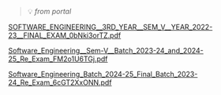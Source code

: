 
> 💡 _from portal_


[SOFTWARE_ENGINEERING__3RD_YEAR__SEM_V__YEAR_2022-23__FINAL_EXAM_0bNki3orTZ.pdf](https://prod-files-secure.s3.us-west-2.amazonaws.com/cb8bfd8d-d68b-81fa-ac15-000328a0aab4/a21cbcbb-0109-4a77-8c96-bce2e83730a1/SOFTWARE_ENGINEERING__3RD_YEAR__SEM_V__YEAR_2022-23__FINAL_EXAM_0bNki3orTZ.pdf?X-Amz-Algorithm=AWS4-HMAC-SHA256&X-Amz-Content-Sha256=UNSIGNED-PAYLOAD&X-Amz-Credential=ASIAZI2LB4665D7MAV26%2F20250815%2Fus-west-2%2Fs3%2Faws4_request&X-Amz-Date=20250815T064757Z&X-Amz-Expires=3600&X-Amz-Security-Token=IQoJb3JpZ2luX2VjEA8aCXVzLXdlc3QtMiJIMEYCIQDs68epGuVe90SVtK1Cxb2ni5SnsgrXzjT%2BR3yyvmdlJwIhAKprgrxCjX1bNSMQ3PJsjJOBYt2HfyKlW%2FIYqx69NoMkKv8DCFcQABoMNjM3NDIzMTgzODA1IgzyAkN2o1ZBsMaRk98q3AP2n%2BRWi1lsPtgcKn2%2BhIJpcrr4Q%2BZcUN%2FSmj6a0U2M00qqMkzxBc%2BZXTXI5IK1iTIz5WAfPOqdvkmi0Aze79R%2BKJtB4%2FSb0D1wxLgpfstHK%2F68QoFwjQTDqyEHwZo17ZX3ZdJA38U5Q%2BiaJArXMDPFM52RWteVacS80tMvSxLvvNRRbGtSspGL6EtEHICEPlT3IquT3SV3kxb%2BvTroyxi0n1ivlGhlrcJhU1bAPkSkoV0hqoE%2FbWTL9PYWF6EdkfWoVP5PFN7uWDQGCThEbkkkfSlUAT2Lw%2FKJnwKLfNxXlmIE89bw9YTtx58YXkhbYHpNYubYSR7CV9yZFH9tsc1t833iOfWzUwiaON5D9ad2xXhc7tNMw4ZnpiHbLwmtH7q0eD4whp66wD%2F%2FGlGTmjGK9nl5mendE5rQtDLs2nOLHx3kBrTrfqnHbH16McMd3qMpNf%2FbQxYOZ0WT8My1qED70J6JpLBV6mFG7BLKt1XBBbihRVZRwlo4jJTliuLMy3I%2FH0UY9N53RnZ2e9HmhPZfDuXNd2kEeyZJsrVESXaYxlxAh6cHjtb9U%2Bay04wmUTzYHKsG2RqASGkDJyNlRaCIKrRIG3p8G3sNxm87J1WIv4D8sC8WyvJMhX9%2FVDDFovvEBjqkAVaBA3ZjibCWOIOBWVu9NRdOc9GuJcoQGwuyzmT0u4EkbZhHSECT7M3Jw31Kj9HLkDOqL4NRrmwvTapLOSYWv86ofa9FXy4X4X4xH5WoClucfbwuZrHPEC8iFyQeMlVjKuZtwuyvdXLBiPnnf2le17bfo5hWuw1EaOxaiZN1h6%2B7tkbO5l0ldi8%2FUVrmBBTm8q%2FWAamJSO7Lt%2BhRWlajtEu5XL80&X-Amz-Signature=1c5c3ca5bd4e32fe2161d8b4d820e8c0c1a40d9e3fa29a0c175c037bfced390d&X-Amz-SignedHeaders=host&x-amz-checksum-mode=ENABLED&x-id=GetObject)


[Software_Engineering__Sem-V__Batch_2023-24_and_2024-25_Re_Exam_FM2o1U6TGj.pdf](https://prod-files-secure.s3.us-west-2.amazonaws.com/cb8bfd8d-d68b-81fa-ac15-000328a0aab4/70986089-907b-4a07-a9d3-9eddc8abc4b1/Software_Engineering__Sem-V__Batch_2023-24_and_2024-25_Re_Exam_FM2o1U6TGj.pdf?X-Amz-Algorithm=AWS4-HMAC-SHA256&X-Amz-Content-Sha256=UNSIGNED-PAYLOAD&X-Amz-Credential=ASIAZI2LB4665D7MAV26%2F20250815%2Fus-west-2%2Fs3%2Faws4_request&X-Amz-Date=20250815T064757Z&X-Amz-Expires=3600&X-Amz-Security-Token=IQoJb3JpZ2luX2VjEA8aCXVzLXdlc3QtMiJIMEYCIQDs68epGuVe90SVtK1Cxb2ni5SnsgrXzjT%2BR3yyvmdlJwIhAKprgrxCjX1bNSMQ3PJsjJOBYt2HfyKlW%2FIYqx69NoMkKv8DCFcQABoMNjM3NDIzMTgzODA1IgzyAkN2o1ZBsMaRk98q3AP2n%2BRWi1lsPtgcKn2%2BhIJpcrr4Q%2BZcUN%2FSmj6a0U2M00qqMkzxBc%2BZXTXI5IK1iTIz5WAfPOqdvkmi0Aze79R%2BKJtB4%2FSb0D1wxLgpfstHK%2F68QoFwjQTDqyEHwZo17ZX3ZdJA38U5Q%2BiaJArXMDPFM52RWteVacS80tMvSxLvvNRRbGtSspGL6EtEHICEPlT3IquT3SV3kxb%2BvTroyxi0n1ivlGhlrcJhU1bAPkSkoV0hqoE%2FbWTL9PYWF6EdkfWoVP5PFN7uWDQGCThEbkkkfSlUAT2Lw%2FKJnwKLfNxXlmIE89bw9YTtx58YXkhbYHpNYubYSR7CV9yZFH9tsc1t833iOfWzUwiaON5D9ad2xXhc7tNMw4ZnpiHbLwmtH7q0eD4whp66wD%2F%2FGlGTmjGK9nl5mendE5rQtDLs2nOLHx3kBrTrfqnHbH16McMd3qMpNf%2FbQxYOZ0WT8My1qED70J6JpLBV6mFG7BLKt1XBBbihRVZRwlo4jJTliuLMy3I%2FH0UY9N53RnZ2e9HmhPZfDuXNd2kEeyZJsrVESXaYxlxAh6cHjtb9U%2Bay04wmUTzYHKsG2RqASGkDJyNlRaCIKrRIG3p8G3sNxm87J1WIv4D8sC8WyvJMhX9%2FVDDFovvEBjqkAVaBA3ZjibCWOIOBWVu9NRdOc9GuJcoQGwuyzmT0u4EkbZhHSECT7M3Jw31Kj9HLkDOqL4NRrmwvTapLOSYWv86ofa9FXy4X4X4xH5WoClucfbwuZrHPEC8iFyQeMlVjKuZtwuyvdXLBiPnnf2le17bfo5hWuw1EaOxaiZN1h6%2B7tkbO5l0ldi8%2FUVrmBBTm8q%2FWAamJSO7Lt%2BhRWlajtEu5XL80&X-Amz-Signature=aec50a0983422b57bdcfcd97d9850c4f36d656844a6382a8518cefdefafcdaf8&X-Amz-SignedHeaders=host&x-amz-checksum-mode=ENABLED&x-id=GetObject)


[Software_Engineering_Batch_2024-25_Final_Batch_2023-24_Re_Exam_6cGT2XxONN.pdf](https://prod-files-secure.s3.us-west-2.amazonaws.com/cb8bfd8d-d68b-81fa-ac15-000328a0aab4/9d58ecf4-c57e-422f-865a-3d9777872e82/Software_Engineering_Batch_2024-25_Final_Batch_2023-24_Re_Exam_6cGT2XxONN.pdf?X-Amz-Algorithm=AWS4-HMAC-SHA256&X-Amz-Content-Sha256=UNSIGNED-PAYLOAD&X-Amz-Credential=ASIAZI2LB4665D7MAV26%2F20250815%2Fus-west-2%2Fs3%2Faws4_request&X-Amz-Date=20250815T064757Z&X-Amz-Expires=3600&X-Amz-Security-Token=IQoJb3JpZ2luX2VjEA8aCXVzLXdlc3QtMiJIMEYCIQDs68epGuVe90SVtK1Cxb2ni5SnsgrXzjT%2BR3yyvmdlJwIhAKprgrxCjX1bNSMQ3PJsjJOBYt2HfyKlW%2FIYqx69NoMkKv8DCFcQABoMNjM3NDIzMTgzODA1IgzyAkN2o1ZBsMaRk98q3AP2n%2BRWi1lsPtgcKn2%2BhIJpcrr4Q%2BZcUN%2FSmj6a0U2M00qqMkzxBc%2BZXTXI5IK1iTIz5WAfPOqdvkmi0Aze79R%2BKJtB4%2FSb0D1wxLgpfstHK%2F68QoFwjQTDqyEHwZo17ZX3ZdJA38U5Q%2BiaJArXMDPFM52RWteVacS80tMvSxLvvNRRbGtSspGL6EtEHICEPlT3IquT3SV3kxb%2BvTroyxi0n1ivlGhlrcJhU1bAPkSkoV0hqoE%2FbWTL9PYWF6EdkfWoVP5PFN7uWDQGCThEbkkkfSlUAT2Lw%2FKJnwKLfNxXlmIE89bw9YTtx58YXkhbYHpNYubYSR7CV9yZFH9tsc1t833iOfWzUwiaON5D9ad2xXhc7tNMw4ZnpiHbLwmtH7q0eD4whp66wD%2F%2FGlGTmjGK9nl5mendE5rQtDLs2nOLHx3kBrTrfqnHbH16McMd3qMpNf%2FbQxYOZ0WT8My1qED70J6JpLBV6mFG7BLKt1XBBbihRVZRwlo4jJTliuLMy3I%2FH0UY9N53RnZ2e9HmhPZfDuXNd2kEeyZJsrVESXaYxlxAh6cHjtb9U%2Bay04wmUTzYHKsG2RqASGkDJyNlRaCIKrRIG3p8G3sNxm87J1WIv4D8sC8WyvJMhX9%2FVDDFovvEBjqkAVaBA3ZjibCWOIOBWVu9NRdOc9GuJcoQGwuyzmT0u4EkbZhHSECT7M3Jw31Kj9HLkDOqL4NRrmwvTapLOSYWv86ofa9FXy4X4X4xH5WoClucfbwuZrHPEC8iFyQeMlVjKuZtwuyvdXLBiPnnf2le17bfo5hWuw1EaOxaiZN1h6%2B7tkbO5l0ldi8%2FUVrmBBTm8q%2FWAamJSO7Lt%2BhRWlajtEu5XL80&X-Amz-Signature=361b1f884f66c22a3b821b71fc26474c8c0ba0580838aa3d8415e026f5bda7b8&X-Amz-SignedHeaders=host&x-amz-checksum-mode=ENABLED&x-id=GetObject)

